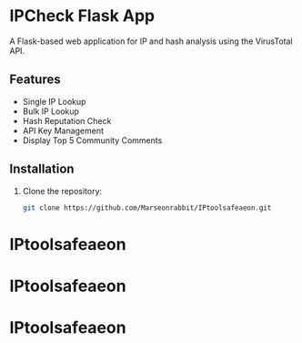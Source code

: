 # IPCheck Flask App

A Flask-based web application for IP and hash analysis using the VirusTotal API.

## Features
- Single IP Lookup
- Bulk IP Lookup
- Hash Reputation Check
- API Key Management
- Display Top 5 Community Comments

## Installation

1. Clone the repository:
   ```bash
   git clone https://github.com/Marseonrabbit/IPtoolsafeaeon.git
# IPtoolsafeaeon
# IPtoolsafeaeon
# IPtoolsafeaeon
